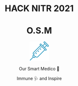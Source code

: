 
<div align = 'center'>
  <h1>HACK NITR </> 2021</h1>
</div>

<div align="center">
  <h1>O.S.M</h1>
  <img src = 'syringe_logo.png'>
  <p>Our Smart Medico 🏥</p>
  <p>Immune 🩺 and Inspire </p>
</div>

